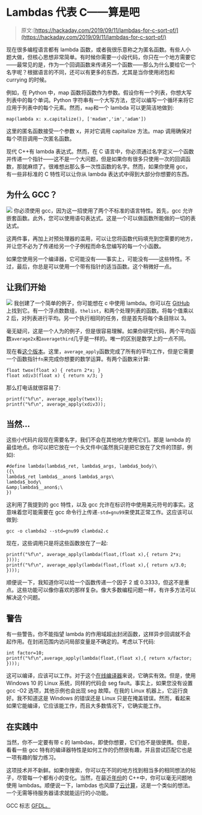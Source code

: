 # Lambdas 代表 C——算是吧

> 原文:[https://hackaday.com/2019/09/11/lambdas-for-c-sort-of/](https://hackaday.com/2019/09/11/lambdas-for-c-sort-of/)

现在很多编程语言都有 lambda 函数，或者我很乐意称之为匿名函数。有些人小题大做，但核心思想非常简单。有时候你需要一小段代码，你只在一个地方需要它——最常见的是，作为一个回调函数来传递另一个函数——那么为什么要给它一个名字呢？根据语言的不同，还可以有更多的东西，尤其是当你使用闭包和 currying 的时候。

例如，在 Python 中，map 函数将函数作为参数。假设你有一个列表，你想大写列表中的每个单词。Python 字符串有一个大写方法，您可以编写一个循环来将它应用于列表中的每个元素。然而，`map`和一个 lambda 可以更简洁地做到:

```
map(lambda x: x.capitalize(), ['madam','im','adam'])
```

这里的匿名函数接受一个参数 x，并对它调用 capitalize 方法。map 调用确保对每个项目调用一次匿名函数。

现代 C++有 lambda 表达式。然而，在 C 语言中，你必须通过名字定义一个函数并传递一个指针——这不是一个大问题，但是如果你有很多只使用一次的回调函数，那就麻烦了。很难想出那么多一次性函数的名字。然而，如果你使用 gcc，有一些非标准的 C 特性可以让你从 lambda 表达式中得到大部分你想要的东西。

## **为什么** GCC？

[![](../Images/4df70e432e7c225c0152961c297911bb.png)](https://hackaday.com/wp-content/uploads/2019/08/gcc.png) 你必须使用 gcc，因为这一招使用了两个不标准的语言特性。首先，gcc 允许嵌套函数。此外，您可以使用语句表达式。这是一个可以做函数所能做的一切的表达式。

这两件事，再加上对预处理器的滥用，可以让您将函数代码填充到您需要的地方，并让您不必为了传递给另一个子例程而命名您编写的每一个小函数。

如果您使用另一个编译器，它可能没有——事实上，可能没有——这些特性。不过，最后，你总是可以使用一个带有指针的适当函数。这个稍微好一点。

## 让我们**开始**

[![](../Images/6436e10bbb011eea054ff7ebbe845bb8.png)](https://hackaday.com/wp-content/uploads/2019/09/lambda.png) 我创建了一个简单的例子，你可能想在 c 中使用 lambda。你可以在 [GitHub](https://github.com/wd5gnr/clambda/blob/master/clambda0.c) 上找到它。有一个浮点数数组，`thelist`，和两个处理列表的函数。将每个值乘以 2 后，对列表进行平均。另一个执行相同的任务，但是首先将每个条目除以 3。

毫无疑问，这是一个人为的例子，但是很容易理解。如果你研究代码，两个平均函数`average2x`和`averagethird`几乎是一样的。唯一的区别是数学上的一点不同。

现在看[这个版本](https://github.com/wd5gnr/clambda/blob/master/clambda1.c)。这里，`average_apply`函数完成了所有的平均工作，但是它需要一个函数指针`fn`来完成你想要的数学运算。有两个函数来计算:

```
float twox(float x) { return 2*x; }
float xdiv3(float x) { return x/3; }
```

那么打电话就很容易了:

```
printf("%f\n", average_apply(twox));
printf("%f\n", average_apply(xdiv3));
```

## 当然…

这些小代码片段现在需要名字，我们不会在其他地方使用它们。那是 lambda 的最佳地点。你可以把它放在一个头文件中(虽然我只是把它放在了文件的顶部，例如):

```
#define lambda(lambda$_ret, lambda$_args, lambda$_body)\
({\
lambda$_ret lambda$__anon$ lambda$_args\
lambda$_body\
&amp;lambda$__anon$;\
})
```

这利用了我提到的 gcc 特性，以及 gcc 允许在标识符中使用美元符号的事实。这意味着您可能需要在 gcc 命令行上传递`-std=gnu99`来使其正常工作。这应该可以做到:

```
gcc -o clambda2 --std=gnu99 clambda2.c
```

现在，这些调用只是将这些函数放在了一起:

```
printf("%f\n", average_apply(lambda(float,(float x),{ return 2*x; })));
printf("%f\n", average_apply(lambda(float,(float x),{ return x/3.0; })));
```

顺便说一下，我知道你可以给一个函数传递一个因子 2 或 0.3333，但这不是重点。这些功能可以像你喜欢的那样复杂。像大多数编程问题一样，有许多方法可以解决这个问题。

## 警告

有一些警告。你不能指望 lambda 的作用域超出封闭函数，这样异步回调就不会起作用。在封闭范围内访问局部变量是不确定的。考虑以下代码:

```
int factor=10;
printf("%f\n",average_apply(lambda(float,(float x),{ return x/factor; })));
```

这可以编译，应该可以工作。对于这个[在线编译器](https://rextester.com/l/c_online_compiler_gcc)来说，它确实有效。但是，使用 Windows 10 的 Linux 系统，同样的代码会 seg fault。事实上，如果您没有设置 gcc -O2 选项，其他示例也会出现 seg 故障。在我的 Linux 机器上，它运行良好。我不知道这是 Windows 的错误还是 Linux 只是在掩盖错误。然而，看起来如果它能编译，它应该能工作，而且大多数情况下，它确实能工作。

## 在实践中

当然，你不一定要有带 c 的 lambdas，即使你想要，它们也不是很便携。但是，看看一些 gcc 特有的编译器特性是如何工作的仍然很有趣，并且尝试匹配它也是一项有趣的智力练习。

这项技术并不新鲜。如果你搜索，你可以在不同的地方找到相当多的相同想法的帖子，尽管每一个都有小的变化。当然，在最近[年份](https://hackaday.com/2019/07/30/c20-is-feature-complete-heres-what-changes-are-coming/)的 C++中，你可以毫无问题地使用 lambdas。顺便说一下，lambdas 也风靡了[云计算](https://hackaday.com/2018/01/17/an-alexa-skill-among-other-things-in-a-few-minutes/)，这是一个类似的想法。一个无需等待服务器请求就能运行的小功能。

GCC 标志 [GFDL。](https://en.wikipedia.org/wiki/en:GNU_Free_Documentation_License)